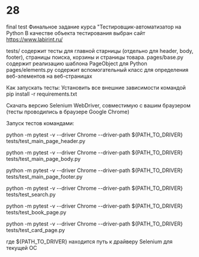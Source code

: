 # 28
final test
Финальное задание курса "Тестировщик-автоматизатор на Python
В качестве объекта теcтирования выбран сайт https://www.labirint.ru/

tests/ содержит тесты для главной старницы (отдельно для header, body, footer), страницы поиска, корзины и страницы товара. pages/base.py содержит реализацию шаблона PageObject для Python
pages/elements.py содержит вспомогательный класс для определения веб-элементов на веб-страницах

Как запускать тесты:
Установить все внешние зависимости командой
pip install -r requirements.txt

Скачать версию Selenium WebDriver, совместимую с вашим браузером
(тесты проводились в браузере Google Chrome)

Запуск тестов командами:

python -m pytest -v --driver Chrome --driver-path ${PATH_TO_DRIVER} tests/test_main_page_header.py

python -m pytest -v --driver Chrome --driver-path ${PATH_TO_DRIVER} tests/test_main_page_body.py

python -m pytest -v --driver Chrome --driver-path ${PATH_TO_DRIVER} tests/test_main_page_footer.py

python -m pytest -v --driver Chrome --driver-path ${PATH_TO_DRIVER} tests/test_search.py

python -m pytest -v --driver Chrome --driver-path ${PATH_TO_DRIVER} tests/test_book_page.py

python -m pytest -v --driver Chrome --driver-path ${PATH_TO_DRIVER} tests/test_card_page.py

где ${PATH_TO_DRIVER} находится путь к драйверу Selenium для текущей ОС

